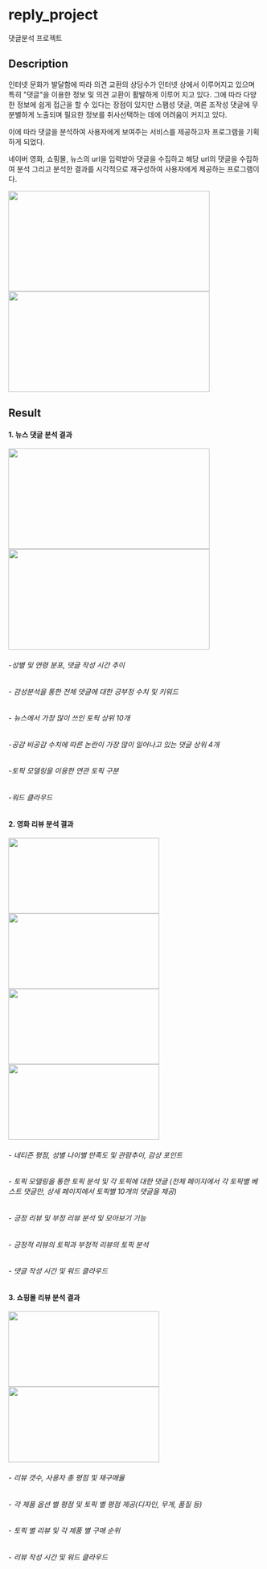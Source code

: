 # reply_project
댓글분석 프로젝트

## Description
인터넷 문화가 발달함에 따라 의견 교환의 상당수가 인터넷 상에서 이루어지고 있으며 특히 "댓글"을 이용한 정보 및 의견 교환이 활발하게 이루어 지고 있다.
그에 따라 다양한 정보에 쉽게 접근을 할 수 있다는 장점이 있지만 스팸성 댓글, 여론 조작성 댓글에 무분별하게 노출되며 필요한 정보를 취사선택하는 데에 
어려움이 커지고 있다.


이에 따라 댓글을 분석하여 사용자에게 보여주는 서비스를 제공하고자 프로그램을 기획하게 되었다.


네이버 영화, 쇼핑몰, 뉴스의 url을 입력받아 댓글을 수집하고 해당 url의 댓글을 수집하여 분석
그리고 분석한 결과를 시각적으로 재구성하여 사용자에게 제공하는 프로그램이다.


<img src= https://user-images.githubusercontent.com/71589595/172955655-df63ad41-ac58-48c2-ace7-8eb5bb2a7d0c.png width="400" height="200"/> <img src= https://user-images.githubusercontent.com/71589595/172964342-a013032f-5bee-40e9-bd2c-cbd18cf88f76.png
 width="400" height="200"/>


## Result
#### 1. 뉴스 댓글 분석 결과


<img src= https://user-images.githubusercontent.com/71589595/172956912-5275c79f-a05f-421f-b9bb-5e34d8a89f09.png width="400" height="200"/> <img src= https://user-images.githubusercontent.com/71589595/172957012-8d9c754e-cf1e-465c-a5b4-7df8512b8925.png
 width="400" height="200"/> 
 
  ###### -성별 및 연령 분포, 댓글 작성 시간 추이
  ###### - 감성분석을 통한 전체 댓글에 대한 긍부정 수치 및 키워드
  ###### - 뉴스에서 가장 많이 쓰인 토픽 상위 10개
  ###### -공감 비공감 수치에 따른 논란이 가장 많이 일어나고 있는 댓글 상위 4개
  ###### -토픽 모델링을 이용한 연관 토픽 구분
  ###### -워드 클라우드


#### 2. 영화 리뷰 분석 결과


<img src= https://user-images.githubusercontent.com/71589595/172963674-c55dd2be-42a1-44a0-8153-4bf2815e5436.png width="300" height="150"/>  <img src= https://user-images.githubusercontent.com/71589595/172964188-c7e9030d-53f8-4564-ad6b-1eb992aef80b.png
 width="300" height="150"/>
<img src= https://user-images.githubusercontent.com/71589595/172964138-6ff8be9d-d6f9-407c-b8f5-35ab1cfec50b.png
 width="300" height="150"/>  <img src= https://user-images.githubusercontent.com/71589595/172964059-80875386-eabe-4e03-bdd8-1dfe121cc004.png
 width="300" height="150"/>


  ###### - 네티즌 평점, 성별 나이별 만족도 및 관람추이, 감상 포인트
  ###### - 토픽 모델링을 통한 토픽 분석 및 각 토픽에 대한 댓글 (전체 페이지에서 각 토픽별 베스트 댓글만, 상세 페이지에서 토픽별 10개의 댓글을 제공)
  ###### - 긍정 리뷰 및 부정 리뷰 분석 및 모아보기 기능
  ###### - 긍정적 리뷰의 토픽과 부정적 리뷰의 토픽 분석
  ###### - 댓글 작성 시간 및 워드 클라우드

#### 3. 쇼핑몰 리뷰 분석 결과

  <img src= https://user-images.githubusercontent.com/71589595/175860318-8b752869-b28f-4890-9755-ea4160bd9911.png width="300" height="150"/>  <img src= https://user-images.githubusercontent.com/71589595/175860365-c3aea072-67ec-483e-a348-87d5c230af2e.png
 width="300" height="150"/>

  ###### - 리뷰 갯수, 사용자 총 평점 및 재구매율
  ###### - 각 제품 옵션 별 평점 및 토픽 별 평점 제공(디자인, 무게, 품질 등)
  ###### - 토픽 별 리뷰 및 각 제품 별 구매 순위
  ###### - 리뷰 작성 시간 및 워드 클라우드





